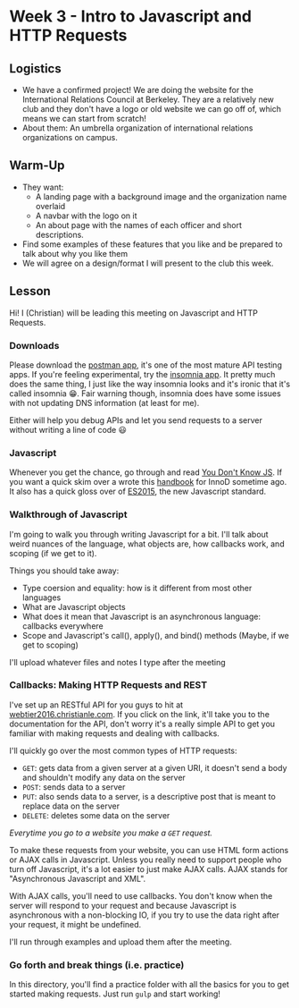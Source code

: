 # Week 3 - Intro to Javascript and HTTP Requests

## Logistics
* We have a confirmed project! We are doing the website for the International
Relations Council at Berkeley.  They are a relatively new club and they don't
have a logo or old website we can go off of, which means we can start from 
scratch!
* About them: An umbrella organization of international relations 
organizations on campus. 

## Warm-Up
* They want:
  * A landing page with a background image and the organization name overlaid
  * A navbar with the logo on it
  * An about page with the names of each officer and short descriptions.
* Find some examples of these features that you like and be prepared to talk
about why you like them
* We will agree on a design/format I will present to the club this week.

## Lesson

Hi! I (Christian) will be leading this meeting on Javascript and HTTP Requests.

### Downloads

Please download the [postman app](https://www.getpostman.com/), it's one of the most mature
API testing apps. If you're feeling experimental, try the [insomnia app](https://insomnia.rest).
It pretty much does the same thing, I just like the way insomnia looks and it's ironic that
it's called insomnia :grin:. Fair warning though, insomnia does have some issues with not
updating DNS information (at least for me).

Either will help you debug APIs and let you send requests to a server without writing a
line of code :smiley:

### Javascript

Whenever you get the chance, go through and read
[You Don't Know JS](https://github.com/getify/You-Dont-Know-JS). If you want a quick skim over
a wrote this [handbook](https://github.com/cle1994/InnoD_Web_Handbook/blob/master/6-javascript.md)
for InnoD sometime ago. It also has a quick gloss over of
[ES2015](https://github.com/cle1994/InnoD_Web_Handbook/blob/master/7-es2015.md), the new Javascript
standard.

### Walkthrough of Javascript

I'm going to walk you through writing Javascript for a bit. I'll talk about weird nuances of the
language, what objects are, how callbacks work, and scoping (if we get to it).

Things you should take away:
  * Type coersion and equality: how is it different from most other languages
  * What are Javascript objects
  * What does it mean that Javascript is an asynchronous language: callbacks everywhere
  * Scope and Javascript's call(), apply(), and bind() methods (Maybe, if we get to scoping)

I'll upload whatever files and notes I type after the meeting

### Callbacks: Making HTTP Requests and REST

I've set up an RESTful API for you guys to hit at
[webtier2016.christianle.com](http://webtier2016.christianle.com/documentation).
If you click on the link, it'll take you to the documentation for the API, don't worry
it's a really simple API to get you familiar with making requests and dealing with callbacks.

I'll quickly go over the most common types of HTTP requests:
  * `GET`: gets data from a given server at a given URI, it doesn't send a body and shouldn't
  modify any data on the server
  * `POST`: sends data to a server
  * `PUT`: also sends data to a server, is a descriptive post that is meant to replace data on the
  server
  * `DELETE`: deletes some data on the server

*Everytime you go to a website you make a `GET` request.*

To make these requests from your website, you can use HTML form actions or AJAX calls in Javascript.
Unless you really need to support people who turn off Javascript, it's a lot easier to just make
AJAX calls. AJAX stands for "Asynchronous Javascript and XML".

With AJAX calls, you'll need to use callbacks. You don't know when the server will respond to your
request and because Javascript is asynchronous with a non-blocking IO, if you try to use the data
right after your request, it might be undefined.

I'll run through examples and upload them after the meeting.

### Go forth and break things (i.e. practice)

In this directory, you'll find a practice folder with all the basics for you to get started making
requests. Just run `gulp` and start working!

